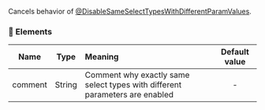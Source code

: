 Cancels behavior of [@DisableSameSelectTypesWithDifferentParamValues](./@DisableSameSelectTypesWithDifferentParamValues).

### :wrench: Elements 
|Name     |Type    | Meaning                                                               | Default value  |
| --------|:------:|:----------------------------------------------------------------------|:--------------:|
| comment | String |Comment why exactly same select types with different parameters are enabled|      -   